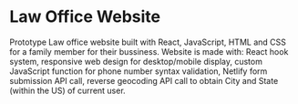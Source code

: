 # Law Office Website

Prototype Law office website built with React, JavaScript, HTML and CSS for a family member for their bussiness. Website is made with: React hook system, responsive web design for desktop/mobile display, custom JavaScript function for phone number syntax validation, Netlify form submission API call, reverse geocoding API call to obtain City and State (within the US) of current user.
